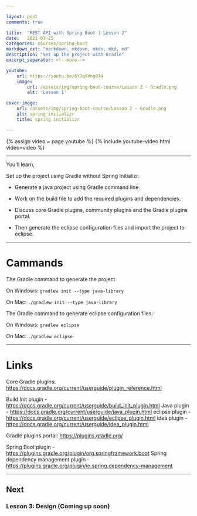 ```yaml
---

layout: post
comments: true

title:  "REST API with Spring Boot | Lesson 2"
date:   2021-03-25
categories: courses/spring-boot
markdown_ext: "markdown, mkdown, mkdn, mkd, md"
description: "Set up the project with Gradle"
excerpt_separator: <!--more-->

youtube:
    url: https://youtu.be/6YJq9Vng074
    image:
        url: /assets/img/spring-boot-course/Lesson 2 - Gradle.png
        alt: 'Lesson 1'

cover-image: 
    url: /assets/img/spring-boot-course/Lesson 2 - Gradle.png
    alt: spring initializr
    title: spring initializr

---
```


{% assign video = page.youtube %}
{% include youtube-video.html video=video %}

<hr class="gray">

You'll learn,

Set up the project using Gradle without Spring Initializr.

- Generate a java project using Gradle command line.

- Work on the build file to add the required plugins and dependencies.

- Discuss core Gradle plugins, community plugins and the Gradle plugins portal.

- Then generate the eclipse configuration files and import the project to eclipse.


<hr class="gray">

# Cammands

The Gradle command to generate the project

On Windows: `gradlew init --type java-library`

On Mac: `./gradlew init --type java-library`



The Gradle command to generate eclipse configuration files:

On Windows:  `gradlew eclipse`

On Mac: `./gradlew eclipse`

<hr class="gray">

# Links

Core Gradle plugins: https://docs.gradle.org/current/userguide/plugin_reference.html

Build Init plugin - https://docs.gradle.org/current/userguide/build_init_plugin.html
Java plugin - https://docs.gradle.org/current/userguide/java_plugin.html
eclipse plugin - https://docs.gradle.org/current/userguide/eclipse_plugin.html
idea plugin - https://docs.gradle.org/current/userguide/idea_plugin.html


Gradle plugins portal:  https://plugins.gradle.org/

Spring Boot plugin - https://plugins.gradle.org/plugin/org.springframework.boot
Spring dependency management plugin - https://plugins.gradle.org/plugin/io.spring.dependency-management

<hr class="gray">

## Next

### Lesson 3: Design (Coming up soon)


